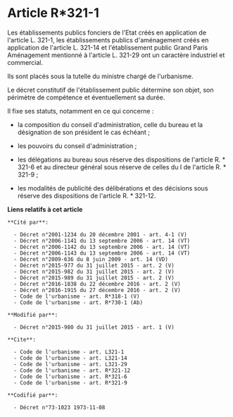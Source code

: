 # Article R*321-1

Les établissements publics fonciers de l'Etat créés en application de l'article L. 321-1, les établissements publics
d'aménagement créés en application de l'article L. 321-14 et l'établissement public Grand Paris Aménagement mentionné à
l'article L. 321-29 ont un caractère industriel et commercial. 

Ils sont placés sous la tutelle du ministre chargé de l'urbanisme. 

Le décret constitutif de l'établissement public détermine son objet, son périmètre de compétence et éventuellement sa durée. 

Il fixe ses statuts, notamment en ce qui concerne :

- la composition du conseil d'administration, celle du bureau et la désignation de son président le cas échéant ;

- les pouvoirs du conseil d'administration ;

- les délégations au bureau sous réserve des dispositions de l'article R. * 321-6 et au directeur général sous réserve de
celles du I de l'article R. * 321-9 ;

- les modalités de publicité des délibérations et des décisions sous réserve des dispositions de l'article R. * 321-12.

**Liens relatifs à cet article**

	**Cité par**:

	  - Décret n°2001-1234 du 20 décembre 2001 - art. 4-1 (V)
	  - Décret n°2006-1141 du 13 septembre 2006 - art. 14 (VT)
	  - Décret n°2006-1142 du 13 septembre 2006 - art. 14 (VT)
	  - Décret n°2006-1143 du 13 septembre 2006 - art. 14 (VT)
	  - Décret n°2009-636 du 8 juin 2009 - art. 14 (VD)
	  - Décret n°2015-977 du 31 juillet 2015 - art. 2 (V)
	  - Décret n°2015-982 du 31 juillet 2015 - art. 2 (V)
	  - Décret n°2015-989 du 31 juillet 2015 - art. 2 (V)
	  - Décret n°2016-1838 du 22 décembre 2016 - art. 2 (V)
	  - Décret n°2016-1915 du 27 décembre 2016 - art. 2 (V)
	  - Code de l'urbanisme - art. R*318-1 (V)
	  - Code de l'urbanisme - art. R*730-1 (Ab)

	**Modifié par**:

	  - Décret n°2015-980 du 31 juillet 2015 - art. 1 (V)

	**Cite**:

	  - Code de l'urbanisme - art. L321-1
	  - Code de l'urbanisme - art. L321-14
	  - Code de l'urbanisme - art. L321-29
	  - Code de l'urbanisme - art. R*321-12
	  - Code de l'urbanisme - art. R*321-6
	  - Code de l'urbanisme - art. R*321-9

	**Codifié par**:

	  - Décret n°73-1023 1973-11-08
